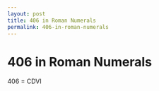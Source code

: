 ```yaml
---
layout: post
title: 406 in Roman Numerals
permalink: 406-in-roman-numerals
---
```


# 406 in Roman Numerals

406 = CDVI
